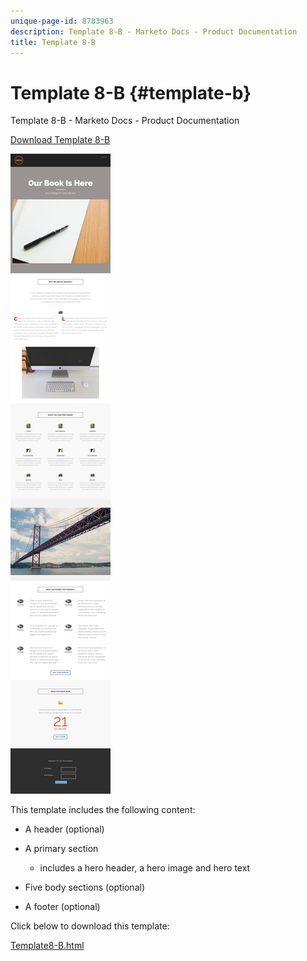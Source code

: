 ```yaml
---
unique-page-id: 8783963
description: Template 8-B - Marketo Docs - Product Documentation
title: Template 8-B
---
```


# Template 8-B {#template-b}

Template 8-B - Marketo Docs - Product Documentation

[Download Template 8-B](http://docs.marketo.com/download/attachments/8783963/template-8b.html?version=1&modificationdate=1482174993000&api=v2)

![](assets/image2015-7-29-13-3a56-3a13.png)

This template includes the following content:

* A header (optional)
* A primary section

    * includes a hero header, a hero image and hero text

* Five body sections (optional)
* A footer (optional)

Click below to download this template:

[Template8-B.html](http://docs.marketo.com/download/attachments/8783963/template-8b.html?version=1&modificationdate=1482174993000&api=v2)
